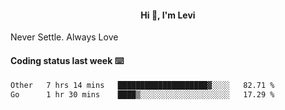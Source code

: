 <h4 style="text-align: center;">Hi 👋, I'm Levi</h4>  Never Settle. Always Love
<!---<img align="right" alt="Coding" width="300" src="https://i.pinimg.com/originals/81/17/8b/81178b47a8598f0c81c4799f2cdd4057.gif"></p> --->

#### Coding status last week ⌨️

<!--START_SECTION:waka-->

```txt
Other   7 hrs 14 mins   ████████████████████▓░░░░   82.71 %
Go      1 hr 30 mins    ████▒░░░░░░░░░░░░░░░░░░░░   17.29 %
```

<!--END_SECTION:waka-->
